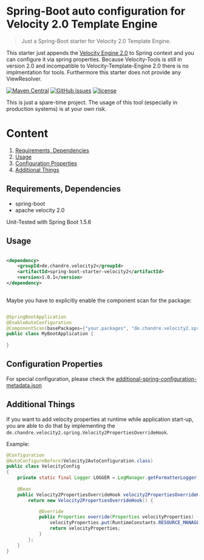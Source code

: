 # Spring-Boot auto configuration for Velocity 2.0 Template Engine

> Just a Spring-Boot starter for Velocity 2.0 Template Engine.

This starter just appends the [Velocity Engine 2.0](http://velocity.apache.org/engine/2.0/) to Spring context and you can configure it via spring properties.
Because Velocity-Tools is still in version 2.0 and incompatible to Velocity-Template-Engine 2.0 there is no implmentation for tools.
Furthermore this starter does not provide any ViewResolver.

[![Maven Central](https://img.shields.io/maven-central/v/de.chandre.velocity2/spring-boot-starter-velocity2.svg)](https://mvnrepository.com/artifact/de.chandre.velocity2)
[![GitHub issues](https://img.shields.io/github/issues/andrehertwig/spring-boot-starter-velocity2.svg)](https://github.com/andrehertwig/spring-boot-starter-velocity2/issues)
[![license](https://img.shields.io/github/license/andrehertwig/spring-boot-starter-velocity2.svg)](https://github.com/andrehertwig/spring-boot-starter-velocity2/blob/develop/LICENSE)

This is just a spare-time project. The usage of this tool (especially in production systems) is at your own risk.

# Content

1. [Requirements, Dependencies](#requirements-dependencies)
2. [Usage](#usage)
3. [Configuration Properties](#configuration-properties)
4. [Additional Things](#additional-things)

## Requirements, Dependencies
* spring-boot
* apache velocity 2.0

Unit-Tested with Spring Boot 1.5.6

## Usage

```xml

<dependency>
	<groupId>de.chandre.velocity2</groupId>
	<artifactId>spring-boot-starter-velocity2</artifactId>
	<version>1.0.1</version>
</dependency>
	
```

Maybe you have to explicitly enable the component scan for the package:
```java

@SpringBootApplication
@EnableAutoConfiguration
@ComponentScan(basePackages={"your.packages", "de.chandre.velocity2.spring"})
public class MyBootApplication {
 
}
```

## Configuration Properties

For special configuration, please check the [additional-spring-configuration-metadata.json](src/main/resources/META-INF/additional-spring-configuration-metadata.json) 

## Additional Things

If you want to add velocity properties at runtime while application start-up, you are able to do that by implementing the `de.chandre.velocity2.spring.Velocity2PropertiesOverrideHook`.

Example:

```java
@Configuration
@AutoConfigureBefore(Velocity2AutoConfiguration.class)
public class VelocityConfig
{
	private static final Logger LOGGER = LogManager.getFormatterLogger(VelocityConfig.class);
	
	@Bean
	public Velocity2PropertiesOverrideHook velocity2PropertiesOverrideHook(MyResourceManager rcMgr) {
		return new Velocity2PropertiesOverrideHook() {

			@Override
			public Properties override(Properties velocityProperties) {
				velocityProperties.put(RuntimeConstants.RESOURCE_MANAGER_INSTANCE, rcMgr);
				return velocityProperties;
			}
		};
	}
}
```

